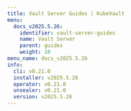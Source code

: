 ```yaml
---
title: Vault Server Guides | KubeVault
menu:
  docs_v2025.5.26:
    identifier: vault-server-guides
    name: Vault Server
    parent: guides
    weight: 10
menu_name: docs_v2025.5.26
info:
  cli: v0.21.0
  installer: v2025.5.26
  operator: v0.21.0
  unsealer: v0.21.0
  version: v2025.5.26
---
```


